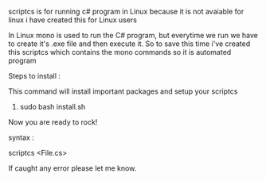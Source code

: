 
scriptcs is for running c# program in Linux
because it is not avaiable for linux i have created this for Linux users

In Linux mono is used to run the C# program, but everytime we run we have to create it's .exe file and then execute it.
So to save this time i've created this scriptcs which contains the mono commands so it is automated program

 
Steps to install :

This command will install important packages and setup your scriptcs
 
1. sudo bash install.sh

Now you are ready to rock!


syntax : 

 scriptcs <File.cs>



If caught any error please let me know.

